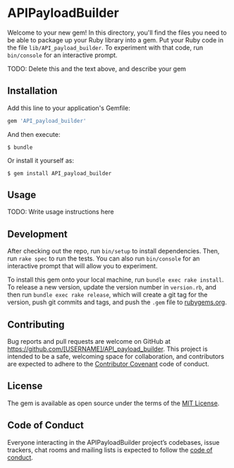# APIPayloadBuilder

Welcome to your new gem! In this directory, you'll find the files you need to be able to package up your Ruby library into a gem. Put your Ruby code in the file `lib/API_payload_builder`. To experiment with that code, run `bin/console` for an interactive prompt.

TODO: Delete this and the text above, and describe your gem

## Installation

Add this line to your application's Gemfile:

```ruby
gem 'API_payload_builder'
```

And then execute:

    $ bundle

Or install it yourself as:

    $ gem install API_payload_builder

## Usage

TODO: Write usage instructions here

## Development

After checking out the repo, run `bin/setup` to install dependencies. Then, run `rake spec` to run the tests. You can also run `bin/console` for an interactive prompt that will allow you to experiment.

To install this gem onto your local machine, run `bundle exec rake install`. To release a new version, update the version number in `version.rb`, and then run `bundle exec rake release`, which will create a git tag for the version, push git commits and tags, and push the `.gem` file to [rubygems.org](https://rubygems.org).

## Contributing

Bug reports and pull requests are welcome on GitHub at https://github.com/[USERNAME]/API_payload_builder. This project is intended to be a safe, welcoming space for collaboration, and contributors are expected to adhere to the [Contributor Covenant](http://contributor-covenant.org) code of conduct.

## License

The gem is available as open source under the terms of the [MIT License](https://opensource.org/licenses/MIT).

## Code of Conduct

Everyone interacting in the APIPayloadBuilder project’s codebases, issue trackers, chat rooms and mailing lists is expected to follow the [code of conduct](https://github.com/[USERNAME]/API_payload_builder/blob/master/CODE_OF_CONDUCT.md).
